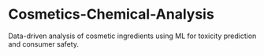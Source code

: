 # Cosmetics-Chemical-Analysis
Data-driven analysis of cosmetic ingredients using ML for toxicity prediction and consumer safety.
